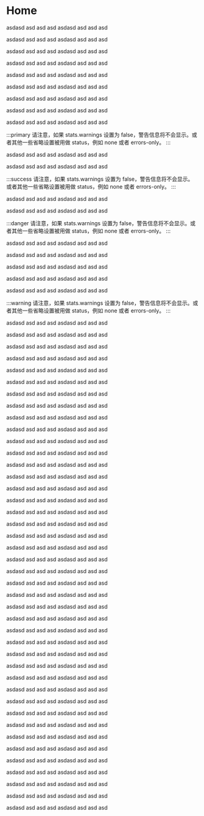 
# Home


asdasd asd asd asd 
asdasd asd asd asd 



asdasd asd asd asd
asdasd asd asd asd



asdasd asd asd asd
asdasd asd asd asd



asdasd asd asd asd
asdasd asd asd asd



asdasd asd asd asd
asdasd asd asd asd



asdasd asd asd asd
asdasd asd asd asd



asdasd asd asd asd
asdasd asd asd asd



asdasd asd asd asd
asdasd asd asd asd



asdasd asd asd asd
asdasd asd asd asd

:::primary
请注意，如果 stats.warnings 设置为 false，警告信息将不会显示。或者其他一些省略设置被用做 status，例如 none 或者 errors-only。
:::


asdasd asd asd asd
asdasd asd asd asd



asdasd asd asd asd
asdasd asd asd asd



:::success
请注意，如果 stats.warnings 设置为 false，警告信息将不会显示。或者其他一些省略设置被用做 status，例如 none 或者 errors-only。
:::

asdasd asd asd asd
asdasd asd asd asd



asdasd asd asd asd
asdasd asd asd asd


:::danger
请注意，如果 stats.warnings 设置为 false，警告信息将不会显示。或者其他一些省略设置被用做 status，例如 none 或者 errors-only。
:::


asdasd asd asd asd
asdasd asd asd asd



asdasd asd asd asd
asdasd asd asd asd



asdasd asd asd asd
asdasd asd asd asd



asdasd asd asd asd
asdasd asd asd asd



asdasd asd asd asd
asdasd asd asd asd


:::warning
请注意，如果 stats.warnings 设置为 false，警告信息将不会显示。或者其他一些省略设置被用做 status，例如 none 或者 errors-only。
:::


asdasd asd asd asd
asdasd asd asd asd



asdasd asd asd asd
asdasd asd asd asd



asdasd asd asd asd
asdasd asd asd asd



asdasd asd asd asd
asdasd asd asd asd



asdasd asd asd asd
asdasd asd asd asd



asdasd asd asd asd
asdasd asd asd asd



asdasd asd asd asd
asdasd asd asd asd



asdasd asd asd asd
asdasd asd asd asd



asdasd asd asd asd
asdasd asd asd asd



asdasd asd asd asd
asdasd asd asd asd



asdasd asd asd asd
asdasd asd asd asd



asdasd asd asd asd
asdasd asd asd asd



asdasd asd asd asd
asdasd asd asd asd



asdasd asd asd asd
asdasd asd asd asd



asdasd asd asd asd
asdasd asd asd asd



asdasd asd asd asd
asdasd asd asd asd



asdasd asd asd asd
asdasd asd asd asd



asdasd asd asd asd
asdasd asd asd asd



asdasd asd asd asd
asdasd asd asd asd



asdasd asd asd asd
asdasd asd asd asd



asdasd asd asd asd
asdasd asd asd asd



asdasd asd asd asd
asdasd asd asd asd



asdasd asd asd asd
asdasd asd asd asd



asdasd asd asd asd
asdasd asd asd asd



asdasd asd asd asd
asdasd asd asd asd



asdasd asd asd asd
asdasd asd asd asd



asdasd asd asd asd
asdasd asd asd asd



asdasd asd asd asd
asdasd asd asd asd



asdasd asd asd asd
asdasd asd asd asd



asdasd asd asd asd
asdasd asd asd asd



asdasd asd asd asd
asdasd asd asd asd



asdasd asd asd asd
asdasd asd asd asd



asdasd asd asd asd
asdasd asd asd asd



asdasd asd asd asd
asdasd asd asd asd



asdasd asd asd asd
asdasd asd asd asd



asdasd asd asd asd
asdasd asd asd asd



asdasd asd asd asd
asdasd asd asd asd



asdasd asd asd asd
asdasd asd asd asd



asdasd asd asd asd
asdasd asd asd asd



asdasd asd asd asd
asdasd asd asd asd



asdasd asd asd asd
asdasd asd asd asd



asdasd asd asd asd
asdasd asd asd asd



















